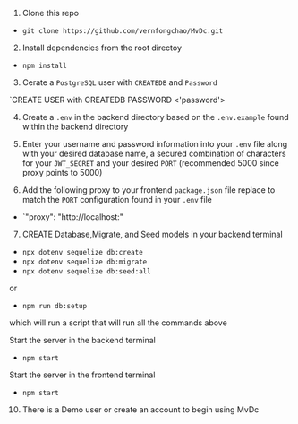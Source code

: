 1. Clone this repo

  - `git clone https://github.com/vernfongchao/MvDc.git`

2. Install dependencies from the root directoy

  - `npm install`

3. Cerate a `PostgreSQL` user with `CREATEDB` and `Password` 

`CREATE USER <name> with CREATEDB PASSWORD <'password'>

4. Create a `.env` in the backend directory based on the `.env.example` found within the backend directory

5. Enter your username and password information into your `.env` file along with your desired database name, a secured combination of characters for your `JWT_SECRET` and your desired `PORT` (recommended 5000 since proxy points to 5000)

6. Add the following proxy to your frontend `package.json` file replace to match the `PORT` configuration found in your `.env` file

- `"proxy": "http://localhost:<NEW PORT NUMBER>"

7. CREATE Database,Migrate, and Seed models in your backend terminal

- `npx dotenv sequelize db:create`
- `npx dotenv sequelize db:migrate`
- `npx dotenv sequelize db:seed:all`

or 

- `npm run db:setup`

which will run a script that will run all the commands above

Start the server in the backend terminal

- `npm start`

Start the server in the frontend terminal

- `npm start`

10. There is a Demo user or create an account to begin using MvDc
